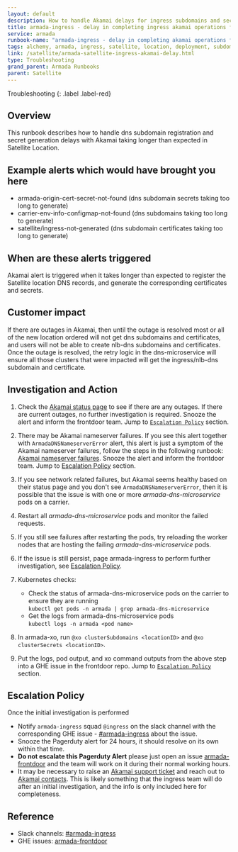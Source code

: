 ```yaml
---
layout: default
description: How to handle Akamai delays for ingress subdomains and secrets
title: armada-ingress - delay in completing ingress akamai operations for Satellite location
service: armada
runbook-name: "armada-ingress - delay in completing akamai operations for Satellite location"
tags: alchemy, armada, ingress, satellite, location, deployment, subdomain, domain, akamai
link: /satellite/armada-satellite-ingress-akamai-delay.html
type: Troubleshooting
grand_parent: Armada Runbooks
parent: Satellite
---
```


Troubleshooting
{: .label .label-red}

## Overview

This runbook describes how to handle dns subdomain registration and secret generation delays with Akamai taking longer than expected in Satellite Location.

## Example alerts which would have brought you here

- armada-origin-cert-secret-not-found (dns subdomain secrets taking too long to generate)
- carrier-env-info-configmap-not-found (dns subdomains taking too long to generate)
- satellite/ingress-not-generated (dns subdomain certificates taking too long to generate)

## When are these alerts triggered

Akamai alert is triggered when it takes longer than expected to register the Satellite location DNS records, and generate the corresponding certificates and secrets.

## Customer impact

If there are outages in Akamai, then until the outage is resolved most or all of the new location ordered will not get dns subdomains and certificates, and users will not be able to create nlb-dns subdomains and certificates. Once the outage is resolved, the retry logic in the dns-microservice will ensure all those clusters that were impacted will get the ingress/nlb-dns subdomain and certificate.

## Investigation and Action

1. Check the [Akamai status page](https://cloudharmony.com/status-for-akamai) to see if there are any outages. If there are current outages, no further investigation is required. Snooze the alert and inform the frontdoor team. Jump to [`Escalation Policy`](#escalation-policy) section.

1. There may be Akamai nameserver failures. If you see this alert together with `ArmadaDNSNameserverError` alert, this alert is just a symptom of the Akamai nameserver failures, follow the steps in the following runbook: [Akamai nameserver failures](https://github.ibm.com/alchemy-conductors/documentation-pages/blob/master/docs/runbooks/armada/armada-dns-nameserver-failures.md). Snooze the alert and inform the frontdoor team. Jump to [Escalation Policy](#escalation-policy) section.

1. If you see network related failures, but Akamai seems healthy based on their status page and you don't see `ArmadaDNSNameserverError`, then it is possible that the issue is with one or more _armada-dns-microservice_ pods on a carrier.
  1. Restart all _armada-dns-microservice_ pods and monitor the failed requests.
  1. If you still see failures after restarting the pods, try reloading the worker nodes that are hosting the failing _armada-dns-microservice_ pods.
  1. If the issue is still persist, page armada-ingress to perform further investigation, see [Escalation Policy](#escalation-policy).

1. Kubernetes checks:
    - Check the status of armada-dns-microservice pods on the carrier to ensure they are running  
    `kubectl get pods -n armada | grep armada-dns-microservice`
    - Get the logs from armada-dns-microservice pods  
    `kubectl logs -n armada <pod name>`

1. In armada-xo, run `@xo clusterSubdomains <locationID>` and `@xo clusterSecrets <locationID>`.

1. Put the logs, pod output, and xo command outputs from the above step into a GHE issue in the frontdoor repo. Jump to [`Escalation Policy`](#escalation-policy) section.

## Escalation Policy
Once the initial investigation is performed

- Notify `armada-ingress` squad `@ingress` on the slack channel with the corresponding GHE issue - [#armada-ingress](https://ibm-argonauts.slack.com/archives/armada-ingress) about the issue.
- Snooze the Pagerduty alert for 24 hours, it should resolve on its own within that time.
- __Do not escalate this Pagerduty Alert__ please just open an issue [armada-frontdoor](https://github.ibm.com/alchemy-containers/armada-frontdoor/issues/) and the team will work on it during their normal working hours. 
- It may be necessary to raise an [Akamai support ticket](https://github.ibm.com/alchemy-containers/armada-frontdoor/blob/master/wiki/Important-Contacts/README.md#support-cases) and reach out to [Akamai contacts](https://github.ibm.com/alchemy-containers/armada-frontdoor/blob/master/wiki/Important-Contacts/README.md#akamai). This is likely something that the ingress team will do after an initial investigation, and the info is only included here for completeness.

## Reference

- Slack channels: [#armada-ingress](https://ibm-containers.slack.com/archives/armada-ingress)
- GHE issues: [armada-frontdoor](https://github.ibm.com/alchemy-containers/armada-frontdoor/issues/)
